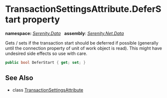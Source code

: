 # TransactionSettingsAttribute.DeferStart property
**namespace:** *[Serenity.Data](../../README.md#serenity.data-namespace)*   **assembly**: *[Serenity.Net.Data](../../README.md)*

Gets / sets if the transaction start should be deferred if possible (generally until the connection property of unit of work object is read). This might have undesired side effects so use with care.

```csharp
public bool DeferStart { get; set; }
```

## See Also

* class [TransactionSettingsAttribute](../TransactionSettingsAttribute.md)
